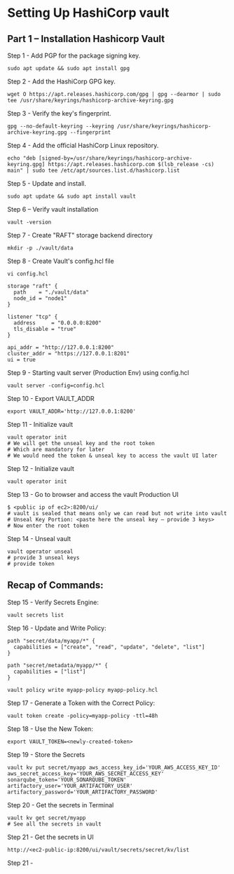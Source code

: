 # Setting Up HashiCorp vault

## Part 1 – Installation Hashicorp Vault

Step 1 - Add PGP for the package signing key. 
```
sudo apt update && sudo apt install gpg 
```

Step 2 - Add the HashiCorp GPG key. 
```
wget O https://apt.releases.hashicorp.com/gpg | gpg --dearmor | sudo tee /usr/share/keyrings/hashicorp-archive-keyring.gpg 
```

Step 3 - Verify the key's fingerprint. 
```
gpg --no-default-keyring --keyring /usr/share/keyrings/hashicorp-archive-keyring.gpg --fingerprint 
```

Step 4 - Add the official HashiCorp Linux repository.
```
echo "deb [signed-by=/usr/share/keyrings/hashicorp-archive-keyring.gpg] https://apt.releases.hashicorp.com $(lsb_release -cs) main" | sudo tee /etc/apt/sources.list.d/hashicorp.list
```

Step 5 - Update and install. 
```
sudo apt update && sudo apt install vault 
```

Step 6 – Verify vault installation
```
vault -version
```

Step 7 - Create "RAFT" storage backend directory
```
mkdir -p ./vault/data
```

Step 8 - Create Vault's config.hcl file 
```
vi config.hcl
```
```
storage "raft" {
  path    = "./vault/data"
  node_id = "node1"
}

listener "tcp" {
  address     = "0.0.0.0:8200"
  tls_disable = "true"
}

api_addr = "http://127.0.0.1:8200"
cluster_addr = "https://127.0.0.1:8201"
ui = true
```
Step 9 - Starting vault server (Production Env) using config.hcl
```
vault server -config=config.hcl
```

Step 10 - Export VAULT_ADDR
```
export VAULT_ADDR='http://127.0.0.1:8200'
```

Step 11 - Initialize vault
```   
vault operator init
# We will get the unseal key and the root token
# Which are mandatory for later
# We would need the token & unseal key to access the vault UI later
```

Step 12 - Initialize vault
```
vault operator init
```

Step 13 - Go to browser and access the vault Production UI
```
$ <public ip of ec2>:8200/ui/
# vault is sealed that means only we can read but not write into vault
# Unseal Key Portion: <paste here the unseal key – provide 3 keys>
# Now enter the root token
```

Step 14 - Unseal vault
```
vault operator unseal
# provide 3 unseal keys
# provide token
```
## Recap of Commands:

Step 15 - Verify Secrets Engine:

```
vault secrets list
```

Step 16 - Update and Write Policy:

```
path "secret/data/myapp/*" {
  capabilities = ["create", "read", "update", "delete", "list"]
}

path "secret/metadata/myapp/*" {
  capabilities = ["list"]
}
```
```
vault policy write myapp-policy myapp-policy.hcl
```
Step 17 - Generate a Token with the Correct Policy:

```
vault token create -policy=myapp-policy -ttl=48h
```
Step 18 - Use the New Token:

```
export VAULT_TOKEN=<newly-created-token>
```

Step 19 - Store the Secrets
```
vault kv put secret/myapp aws_access_key_id='YOUR_AWS_ACCESS_KEY_ID' aws_secret_access_key='YOUR_AWS_SECRET_ACCESS_KEY' sonarqube_token='YOUR_SONARQUBE_TOKEN' artifactory_user='YOUR_ARTIFACTORY_USER' artifactory_password='YOUR_ARTIFACTORY_PASSWORD'
```

Step 20 - Get the secrets in Terminal
```
vault kv get secret/myapp
# See all the secrets in vault
```

Step 21 - Get the secrets in UI
```
http://<ec2-public-ip:8200/ui/vault/secrets/secret/kv/list
```


Step 21 - 

